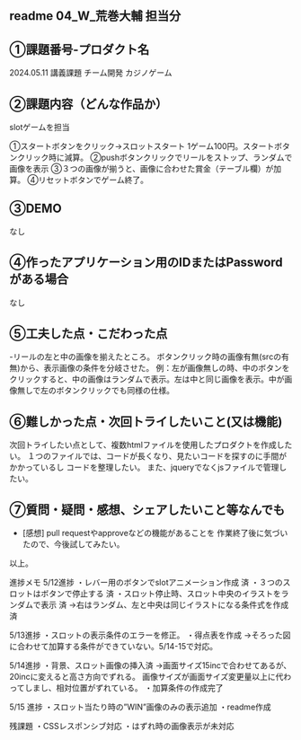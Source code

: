 ## readme 04_W_荒巻大輔 担当分

## ①課題番号-プロダクト名
2024.05.11 講義課題
チーム開発
カジノゲーム

## ②課題内容（どんな作品か）
slotゲームを担当

①スタートボタンをクリック→スロットスタート
 1ゲーム100円。スタートボタンクリック時に減算。
②pushボタンクリックでリールをストップ、ランダムで画像を表示
③３つの画像が揃うと、画像に合わせた賞金（テーブル欄）が加算。
④リセットボタンでゲーム終了。

## ③DEMO
なし

## ④作ったアプリケーション用のIDまたはPasswordがある場合
なし

## ⑤工夫した点・こだわった点
-リールの左と中の画像を揃えたところ。
 ボタンクリック時の画像有無(srcの有無)から、表示画像の条件を分岐させた。
 例：左が画像無しの時、中のボタンをクリックすると、中の画像はランダムで表示。左は中と同じ画像を表示。中が画像無しで左のボタンクリックでも同様の仕様。

## ⑥難しかった点・次回トライしたいこと(又は機能)
次回トライしたい点として、複数htmlファイルを使用したプロダクトを作成したい。
１つのファイルでは、コードが長くなり、見たいコードを探すのに手間がかかっているし
コードを整理したい。
また、jqueryでなくjsファイルで管理したい。


## ⑦質問・疑問・感想、シェアしたいこと等なんでも
- [感想]
 pull requestやapproveなどの機能があることを
 作業終了後に気づいたので、今後試してみたい。

以上。



<!--以下 #slot作成・進捗メモ -->
進捗メモ
5/12進捗
・レバー用のボタンでslotアニメーション作成 済
・３つのスロットはボタンで停止する 済
・スロット停止時、スロット中央のイラストをランダムで表示 済
 →右はランダム、左と中央は同じイラストになる条件式を作成 済

5/13進捗
・スロットの表示条件のエラーを修正。
・得点表を作成
 →そろった図に合わせて加算する条件ができていない。5/14-15で対応。

 5/14進捗
 ・背景、スロット画像の挿入済
 →画面サイズ15incで合わせてあるが、20incに変えると高さ方向でずれる。
  画像サイズが画面サイズ変更量以上に代わってしまし、相対位置がずれている。
 ・加算条件の作成完了

5/15 進捗
・スロット当たり時の”WIN”画像のみの表示追加
・readme作成

残課題
・CSSレスポンシブ対応
・はずれ時の画像表示が未対応
